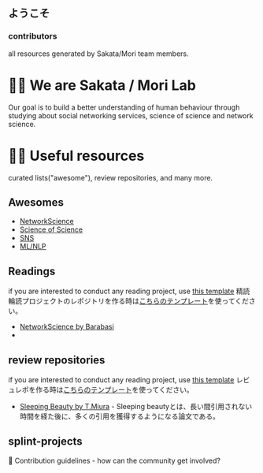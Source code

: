 ## ようこそ
### contributors
all resources generated by Sakata/Mori team members.

# 🙋‍♀️ We are Sakata / Mori Lab
Our goal is to build a better understanding of human behaviour through studying about social networking services, science of science and network science.

# 👩‍💻 Useful resources
curated lists("awesome"), review repositories, and many more.

## Awesomes
- [NetworkScience](https://github.com/team-sakata/awesome-NetworkScience)
- [Science of Science](https://github.com/team-sakata/awesome-scisci)
- [SNS](https://github.com/team-sakata/awesome-SNS)
- [ML/NLP](https://github.com/team-sakata/awesome-ML-NLP)

## Readings
if you are interested to conduct any reading project, use [this template](https://github.com/team-sakata/TMPL-readings)
精読輪読プロジェクトのレポジトリを作る時は[こちらのテンプレート](https://github.com/team-sakata/TMPL-readings)を使ってください。
- [NetworkScience by Barabasi](https://github.com/team-sakata/Readings-Barabasi-networkscience)
- 

## review repositories
if you are interested to conduct any reading project, use [this template](https://github.com/team-sakata/TMPL-literature-review)
レビュレポを作る時は[こちらのテンプレート](https://github.com/team-sakata/TMPL-literature-review)を使ってください。
- [Sleeping Beauty by T.Miura](https://github.com/team-sakata/2023_Rev_MiuraTakahiro-1) - Sleeping beautyとは、長い間引用されない時間を経た後に、多くの引用を獲得するようになる論文である。

## splint-projects


🌈 Contribution guidelines - how can the community get involved?

<!--
このreadmeを編集すると、organizationの最初のページにいい感じに表示されます。
**Here are some ideas to get you started:**

🍿 Fun facts - what does your team eat for breakfast?
🧙 Remember, you can do mighty things with the power of [Markdown](https://docs.github.com/github/writing-on-github/getting-started-with-writing-and-formatting-on-github/basic-writing-and-formatting-syntax)
-->
